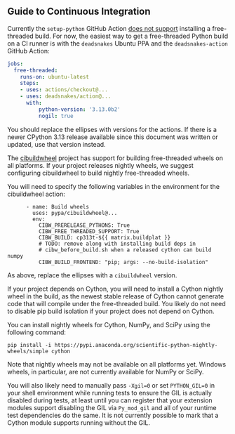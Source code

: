 ## Guide to Continuous Integration

Currently the `setup-python` GitHub Action [does not
support](https://github.com/actions/setup-python/issues/771) installing a
free-threaded build. For now, the easiest way to get a free-threaded Python
build on a CI runner is with the `deadsnakes` Ubuntu PPA and the
`deadsnakes-action` GitHub Action:

```yaml
jobs:
  free-threaded:
    runs-on: ubuntu-latest
    steps:
    - uses: actions/checkout@...
    - uses: deadsnakes/action@...
      with:
          python-version: '3.13.0b2'
          nogil: true
```

You should replace the ellipses with versions for the actions. If there is a
newer CPython 3.13 release available since this document was written or
updated, use that version instead.

The [cibuildwheel](https://cibuildwheel.pypa.io/en/stable/) project has support
for building free-threaded wheels on all platforms. If your project releases
nightly wheels, we suggest configuring cibuildwheel to build nightly
free-threaded wheels.

You will need to specify the following variables in the environment for the
cibuildwheel action:

```
      - name: Build wheels
        uses: pypa/cibuildwheel@...
        env:
          CIBW_PRERELEASE_PYTHONS: True
          CIBW_FREE_THREADED_SUPPORT: True
          CIBW_BUILD: cp313t-${{ matrix.buildplat }}
          # TODO: remove along with installing build deps in
          # cibw_before_build.sh when a released cython can build numpy
          CIBW_BUILD_FRONTEND: "pip; args: --no-build-isolation"
```

As above, replace the ellipses with a `cibuildwheel` version.

If your project depends on Cython, you will need to install a Cython nightly
wheel in the build, as the newest stable release of Cython cannot generate code
that will compile under the free-threaded build. You likely do not need to
disable pip build isolation if your project does not depend on Cython.

You can install nightly wheels for Cython, NumPy, and SciPy using the following
command:

```
pip install -i https://pypi.anaconda.org/scientific-python-nightly-wheels/simple cython
```

Note that nightly wheels may not be available on all platforms yet. Windows
wheels, in particular, are not currently available for NumPy or SciPy.

You will also likely need to manually pass `-Xgil=0` or set `PYTHON_GIL=0` in
your shell environment while running tests to ensure the GIL is actually
disabled during tests, at least until you can register that your extension
modules support disabling the GIL via `Py_mod_gil` and all of your runtime test
dependencies do the same. It is not currently possible to mark that a Cython
module supports running without the GIL.
